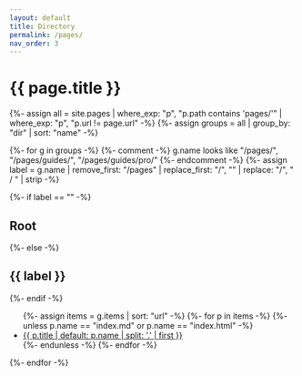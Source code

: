```yaml
---
layout: default
title: Directory
permalink: /pages/
nav_order: 3
---
```

<h1>{{ page.title }}</h1>

{%- assign all = site.pages
  | where_exp: "p", "p.path contains 'pages/'"
  | where_exp: "p", "p.url != page.url"
-%}
{%- assign groups = all | group_by: "dir" | sort: "name" -%}

{%- for g in groups -%}
  {%- comment -%}
    g.name looks like "/pages/", "/pages/guides/", "/pages/guides/pro/"
  {%- endcomment -%}
  {%- assign label = g.name | remove_first: "/pages" | replace_first: "/", "" | replace: "/", " / " | strip -%}

  {%- if label == "" -%}
    <h2>Root</h2>
  {%- else -%}
    <h2>{{ label }}</h2>
  {%- endif -%}

  <ul>
    {%- assign items = g.items | sort: "url" -%}
    {%- for p in items -%}
      {%- unless p.name == "index.md" or p.name == "index.html" -%}
        <li><a href="{{ p.url }}">{{ p.title | default: p.name | split: '.' | first }}</a></li>
      {%- endunless -%}
    {%- endfor -%}
  </ul>
{%- endfor -%}
